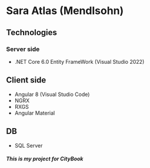 # Sara Atlas (Mendlsohn)


## Technologies
### Server side
* .NET Core 6.0 Entity FrameWork (Visual Studio 2022)

## Client side
* Angular 8 (Visual Studio Code)
* NGRX
* RXGS
* Angular Material

## DB
* SQL Server

 ##### This is my project for CityBook
